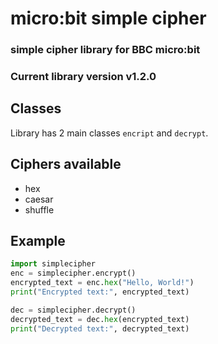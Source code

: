 
# micro:bit simple cipher
### simple cipher library for BBC micro:bit
### Current library version v1.2.0

## Classes
Library has 2 main classes `encript` and `decrypt`.

## Ciphers available
+ hex
+ caesar
+ shuffle

## Example
```python
import simplecipher
enc = simplecipher.encrypt()
encrypted_text = enc.hex("Hello, World!")
print("Encrypted text:", encrypted_text)

dec = simplecipher.decrypt()
decrypted_text = dec.hex(encrypted_text)
print("Decrypted text:", decrypted_text)
```
